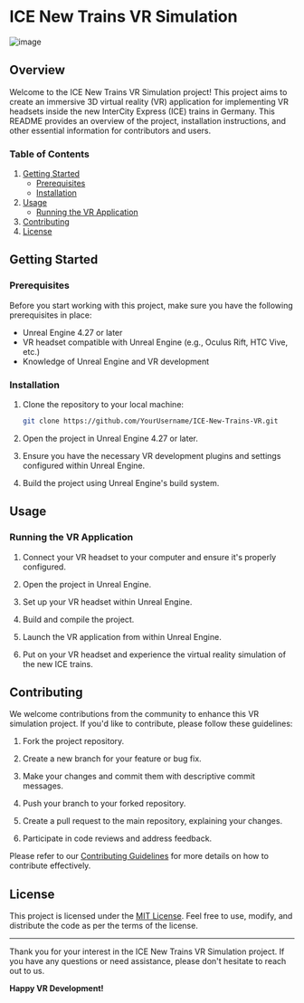 # ICE New Trains VR Simulation


![image](https://github.com/motez-baccouch/ICE/assets/80569257/8ed72408-e56f-4929-a3fa-163f8222584c)


## Overview

Welcome to the ICE New Trains VR Simulation project! This project aims to create an immersive 3D virtual reality (VR) application for implementing VR headsets inside the new InterCity Express (ICE) trains in Germany. This README provides an overview of the project, installation instructions, and other essential information for contributors and users.

### Table of Contents

1. [Getting Started](#getting-started)
   - [Prerequisites](#prerequisites)
   - [Installation](#installation)
2. [Usage](#usage)
   - [Running the VR Application](#running-the-vr-application)
3. [Contributing](#contributing)
4. [License](#license)

## Getting Started

### Prerequisites

Before you start working with this project, make sure you have the following prerequisites in place:

- Unreal Engine 4.27 or later
- VR headset compatible with Unreal Engine (e.g., Oculus Rift, HTC Vive, etc.)
- Knowledge of Unreal Engine and VR development

### Installation

1. Clone the repository to your local machine:

   ```bash
   git clone https://github.com/YourUsername/ICE-New-Trains-VR.git
   ```

2. Open the project in Unreal Engine 4.27 or later.

3. Ensure you have the necessary VR development plugins and settings configured within Unreal Engine.

4. Build the project using Unreal Engine's build system.

## Usage

### Running the VR Application

1. Connect your VR headset to your computer and ensure it's properly configured.

2. Open the project in Unreal Engine.

3. Set up your VR headset within Unreal Engine.

4. Build and compile the project.

5. Launch the VR application from within Unreal Engine.

6. Put on your VR headset and experience the virtual reality simulation of the new ICE trains.

## Contributing

We welcome contributions from the community to enhance this VR simulation project. If you'd like to contribute, please follow these guidelines:

1. Fork the project repository.

2. Create a new branch for your feature or bug fix.

3. Make your changes and commit them with descriptive commit messages.

4. Push your branch to your forked repository.

5. Create a pull request to the main repository, explaining your changes.

6. Participate in code reviews and address feedback.

Please refer to our [Contributing Guidelines](CONTRIBUTING.md) for more details on how to contribute effectively.

## License

This project is licensed under the [MIT License](LICENSE). Feel free to use, modify, and distribute the code as per the terms of the license.

---

Thank you for your interest in the ICE New Trains VR Simulation project. If you have any questions or need assistance, please don't hesitate to reach out to us.

**Happy VR Development!**
